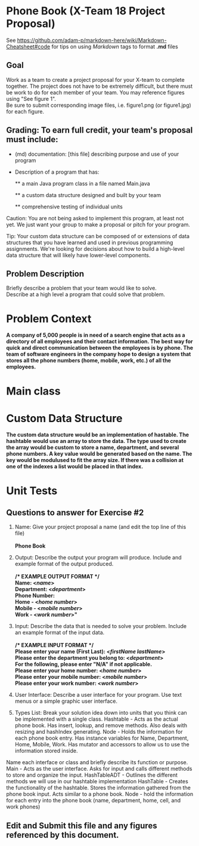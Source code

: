 # Phone Book (X-Team 18 Project Proposal) 

See https://github.com/adam-p/markdown-here/wiki/Markdown-Cheatsheet#code for tips on using *Markdown* tags to format __.md__ files

## Goal

Work as a team to create a project proposal for your X-team to complete together.
The project does not have to be extremely difficult,
but there must be work to do for each member of your team.
You may reference figures using "See figure 1".  
Be sure to submit corresponding image files, i.e. figure1.png (or figure1.jpg) for each figure.

## Grading: To earn full credit, your team's proposal must include:

* (md) documentation: [this file] describing purpose and use of your program

* Description of a program that has:

  ** a main Java program class in a file named Main.java
  
  ** a custom data structure designed and built by your team
  
  ** comprehensive testing of individual units
  
 Caution: You are not being asked to implement this program, at least not yet. 
 We just want your group to make a proposal or pitch for your program.
 
 Tip: Your custom data structure can be composed of or extensions of data structures that you have learned and used in previous programming assignments.  We're looking for decisions about how to build a high-level data structure that will likely have lower-level components.

## Problem Description

Briefly describe a problem that your team would like to solve.  
Describe at a high level a program that could solve that problem.</br>

# Problem Context  
**A company of 5,000 people is in need of a search engine that acts as a directory of all employees and their contact information. The best way for quick and direct communication between the employees is by phone. The team of software engineers in the company hope to design a system that stores all the phone numbers (home, mobile, work, etc.) of all the employees.**

# Main class  

# Custom Data Structure 
**The custom data structure would be an implementation of hastable. The hashtable would use an array to store the data. The type used to create the array would be custom to store a name, department, and several phone numbers. A key value would be generated based on the name. The key would be modulused to fit the array size. If there was a collision at one of the indexes a list would be placed in that index.**

# Unit Tests 


## Questions to answer for Exercise #2

1. Name: Give your project proposal a name (and edit the top line of this file)</br></br>
   **Phone Book** 



2. Output: Describe the output your program will produce.  Include and example format of the output produced.</br></br>
   **/\* EXAMPLE OUTPUT FORMAT \*/**</br>
   **Name: \<*name*>**</br>
   **Department: \<*department*>**</br>
   **Phone Number:**</br>
   **Home - \<*home number*>**</br>
   **Mobile - \<*mobile number*>**</br>
   **Work - \<*work number*>"**</br>


3. Input: Describe the data that is needed to solve your problem. Include an example format of the input data.</br></br>
   **/\* EXAMPLE INPUT FORMAT \*/**</br>
   **Please enter your name (First Last): \<*firstName lastName*>**</br>
   **Please enter the department you belong to: \<*department*>**</br>
   **For the following, please enter "N/A" if not applicable.** </br>
   **Please enter your home number: \<*home number*>**</br>
   **Please enter your mobile number: \<*mobile number*>**</br>
   **Please enter your work number: \<*work number*>**</br>  


4. User Interface: Describe a user interface for your program.  Use text menus or a simple graphic user interface.



5. Types List: Break your solution idea down into units that you think can be implemented with a single class.
Hashtable - Acts as the actual phone book. Has insert, lookup, and remove methods. Also deals with resizing and hashIndex generating.
Node - Holds the information for each phone book entry. Has instance variables for Name, Department, Home, Mobile, Work. Has mutator and accessors to allow us to use the information stored inside. 


Name each interface or class and briefly describe its function or purpose.
Main - Acts as the user interface. Asks for input and calls different methods to store and organize the input.
HashTableADT - Outlines the different methods we will use in our hashtable implementation
HashTable - Creates the functionality of the hashtable. Stores the information gathered from the phone book input. Acts similar to a phone book.
Node - hold the information for each entry into the phone book (name, department, home, cell, and work phones)

## Edit and Submit this file and any figures referenced by this document.

